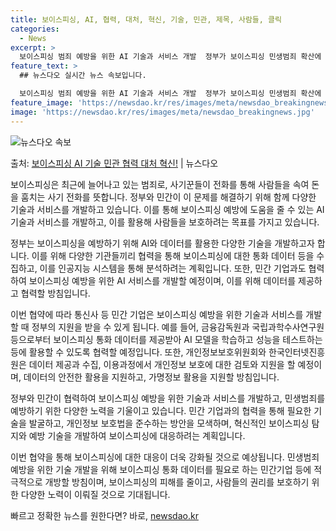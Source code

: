 ```yaml
---
title: 보이스피싱, AI, 협력, 대처, 혁신, 기술, 민관, 제목, 사람들, 클릭
categories:
  - News
excerpt: >
  보이스피싱 범죄 예방을 위한 AI 기술과 서비스 개발  정부가 보이스피싱 민생범죄 확산에 대응하기 위해 다양…
feature_text: >
  ## 뉴스다오 실시간 뉴스 속보입니다.

  보이스피싱 범죄 예방을 위한 AI 기술과 서비스 개발  정부가 보이스피싱 민생범죄 확산에 대응하기 위해 다양…
feature_image: 'https://newsdao.kr/res/images/meta/newsdao_breakingnews.jpg'
image: 'https://newsdao.kr/res/images/meta/newsdao_breakingnews.jpg'
---
```


![뉴스다오 속보](https://newsdao.kr/res/images/meta/newsdao_breakingnews.jpg)

<p>출처: <a href="https://newsdao.kr/4035" rel="dofollow">보이스피싱 AI 기술 민관 협력 대처 혁신!</a> | 뉴스다오</p>

보이스피싱은 최근에 늘어나고 있는 범죄로, 사기꾼들이 전화를 통해 사람들을 속여 돈을 훔치는 사기 전화를 뜻합니다. 정부와 민간이 이 문제를 해결하기 위해 함께 다양한 기술과 서비스를 개발하고 있습니다. 이를 통해 보이스피싱 예방에 도움을 줄 수 있는 AI 기술과 서비스를 개발하고, 이를 활용해 사람들을 보호하려는 목표를 가지고 있습니다.

정부는 보이스피싱을 예방하기 위해 AI와 데이터를 활용한 다양한 기술을 개발하고자 합니다. 이를 위해 다양한 기관들끼리 협력을 통해 보이스피싱에 대한 통화 데이터 등을 수집하고, 이를 인공지능 시스템을 통해 분석하려는 계획입니다. 또한, 민간 기업과도 협력하여 보이스피싱 예방을 위한 AI 서비스를 개발할 예정이며, 이를 위해 데이터를 제공하고 협력할 방침입니다.

이번 협약에 따라 통신사 등 민간 기업은 보이스피싱 예방을 위한 기술과 서비스를 개발할 때 정부의 지원을 받을 수 있게 됩니다. 예를 들어, 금융감독원과 국립과학수사연구원 등으로부터 보이스피싱 통화 데이터를 제공받아 AI 모델을 학습하고 성능을 테스트하는 등에 활용할 수 있도록 협력할 예정입니다. 또한, 개인정보보호위원회와 한국인터넷진흥원은 데이터 제공과 수집, 이용과정에서 개인정보 보호에 대한 검토와 지원을 할 예정이며, 데이터의 안전한 활용을 지원하고, 가명정보 활용을 지원할 방침입니다.

정부와 민간이 협력하여 보이스피싱 예방을 위한 기술과 서비스를 개발하고, 민생범죄를 예방하기 위한 다양한 노력을 기울이고 있습니다. 민간 기업과의 협력을 통해 필요한 기술을 발굴하고, 개인정보 보호법을 준수하는 방안을 모색하며, 혁신적인 보이스피싱 탐지와 예방 기술을 개발하여 보이스피싱에 대응하려는 계획입니다.

이번 협약을 통해 보이스피싱에 대한 대응이 더욱 강화될 것으로 예상됩니다. 민생범죄 예방을 위한 기술 개발을 위해 보이스피싱 통화 데이터를 필요로 하는 민간기업 등에 적극적으로 개방할 방침이며, 보이스피싱의 피해를 줄이고, 사람들의 권리를 보호하기 위한 다양한 노력이 이뤄질 것으로 기대됩니다. 

빠르고 정확한 뉴스를 원한다면? 바로, <a href="https://newsdao.kr" rel="dofollow">newsdao.kr</a>


